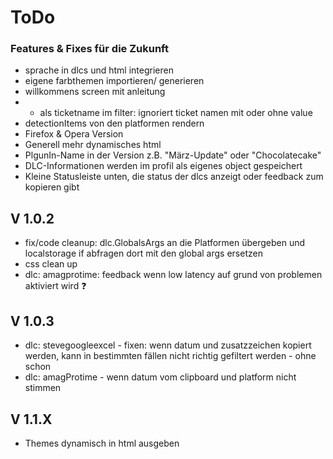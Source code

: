 # ToDo

### Features & Fixes für die Zukunft
 
- sprache in dlcs und html integrieren
- eigene farbthemen importieren/ generieren
- willkommens screen mit anleitung
- * als ticketname im filter: ignoriert ticket namen mit oder ohne value
- detectionItems von den platformen rendern
- Firefox & Opera Version
- Generell mehr dynamisches html
- PlgunIn-Name in der Version z.B. "März-Update" oder "Chocolatecake"
- DLC-Informationen werden im profil als eigenes object gespeichert
- Kleine Statusleiste unten, die status der dlcs anzeigt oder feedback zum kopieren gibt

## V 1.0.2
- fix/code cleanup: dlc.GlobalsArgs an die Platformen übergeben und localstorage if abfragen dort mit den global args ersetzen
- css clean up
- dlc: amagprotime: feedback wenn low latency auf grund von problemen aktiviert wird ❓

## V 1.0.3
- dlc: stevegoogleexcel - fixen: wenn datum und zusatzzeichen kopiert werden, kann in bestimmten fällen nicht richtig gefiltert werden - ohne schon
- dlc: amagProtime - wenn datum vom clipboard und platform nicht stimmen

## V 1.1.X
- Themes dynamisch in html ausgeben